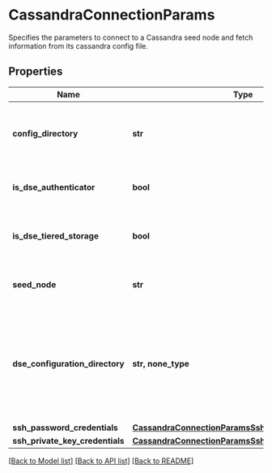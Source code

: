 # CassandraConnectionParams

Specifies the parameters to connect to a Cassandra seed node and fetch information from its cassandra config file.

## Properties
Name | Type | Description | Notes
------------ | ------------- | ------------- | -------------
**config_directory** | **str** | Directory path containing Cassandra configuration YAML file. | 
**is_dse_authenticator** | **bool** | Set to true if this cluster has DSE Authenticator. | 
**is_dse_tiered_storage** | **bool** | Set to true if this cluster has DSE tiered storage. | 
**seed_node** | **str** | Any one seed node of the Cassandra cluster. | 
**dse_configuration_directory** | **str, none_type** | Directory from where DSE specific configuration can be read. This should be set only when you are using the DSE distribution of Cassandra. | [optional] 
**ssh_password_credentials** | [**CassandraConnectionParamsSshPasswordCredentials**](CassandraConnectionParamsSshPasswordCredentials.md) |  | [optional] 
**ssh_private_key_credentials** | [**CassandraConnectionParamsSshPrivateKeyCredentials**](CassandraConnectionParamsSshPrivateKeyCredentials.md) |  | [optional] 

[[Back to Model list]](../README.md#documentation-for-models) [[Back to API list]](../README.md#documentation-for-api-endpoints) [[Back to README]](../README.md)


